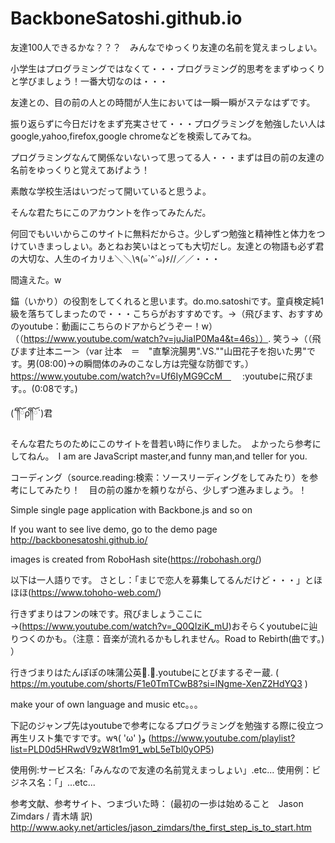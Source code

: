 # BackboneSatoshi.github.io

友達100人できるかな？？？　みんなでゆっくり友達の名前を覚えまっしょい。

小学生はプログラミングではなくて・・・プログラミング的思考をまずゆっくりと学びましょう！一番大切なのは・・・

友達との、目の前の人との時間が人生においては一瞬一瞬がステなはずです。

振り返らずに今日だけをまず充実させて・・・プログラミングを勉強したい人はgoogle,yahoo,firefox,google chromeなどを検索してみてね。

プログラミングなんて関係ないないって思ってる人・・・まずは目の前の友達の名前をゆっくりと覚えてあげよう！

素敵な学校生活はいつだって開いていると思うよ。

そんな君たちにこのアカウントを作ってみたんだ。　

何回でもいいからこのサイトに無料だからさ。少しずつ勉強と精神性と体力をつけていきまっしょい。あとねお笑いはとっても大切だし。友達との物語も必ず君の大切な、人生のイカリ⚓︎＼＼\٩(๑`^´๑)۶//／／・・・

間違えた。w

錨（いかり）の役割をしてくれると思います。do.mo.satoshiです。童貞検定純1級を落ちてしまったので・・・こちらがおすすめです。→（飛びます、おすすめのyoutube：動画にこちらのドアからどうぞー！w）（（https://www.youtube.com/watch?v=juJiaIP0Ma4&t=46s））.
笑う→（（飛びます辻本ニー＞（var 辻本　＝　"直撃浣腸男".VS.""山田花子を抱いた男"です。男(08:00)→の瞬間体のみのこなし方は完璧な防御です。）https://www.youtube.com/watch?v=Uf6IyMG9CcM　
　:youtubeに飛びます。。(0:08です。)

 (´༎ຶོρ༎ຶོ`)君

そんな君たちのためにこのサイトを昔若い時に作りました。　よかったら参考にしてねん。　I am are JavaScript master,and funny man,and teller for you.

コーディング（source.reading:検索：ソースリーディングをしてみたり）を参考にしてみたり！　目の前の誰かを頼りながら、少しずつ進みましょう。！

Simple single page application with Backbone.js and so on

If you want to see live demo, go to the demo page http://backbonesatoshi.github.io/

images is created from RoboHash site(https://robohash.org/)


以下は一人語りです。
さとし：「まじで恋人を募集してるんだけど・・・」とほほほ(https://www.tohoho-web.com/)

行きずまりはフンの味です。飛びましょうここに→(https://www.youtube.com/watch?v=_Q0QIziK_mU)おそらくyoutubeに辿りつくのかも。（注意：音楽が流れるかもしれません。Road to Rebirth(曲です。)
）

行きづまりはたんぽぽの味蒲公英💃.👅.youtubeにとびまするぞー蔵.
( https://m.youtube.com/shorts/F1e0TmTCwB8?si=lNgme-XenZ2HdYQ3  )

make your of own language and music etc。。。

下記のジャンプ先はyoutubeで参考になるプログラミングを勉強する際に役立つ再生リスト集ですです。w٩( 'ω' )و
(https://www.youtube.com/playlist?list=PLD0d5HRwdV9zW8t1m91_wbL5eTbl0yOP5)


使用例:サービス名:「みんなので友達の名前覚えまっしょい」.etc...
使用例：ビジネス名：「」...etc...

参考文献、参考サイト、つまづいた時：
(最初の一歩は始めること　Jason Zimdars / 青木靖 訳)　http://www.aoky.net/articles/jason_zimdars/the_first_step_is_to_start.htm

